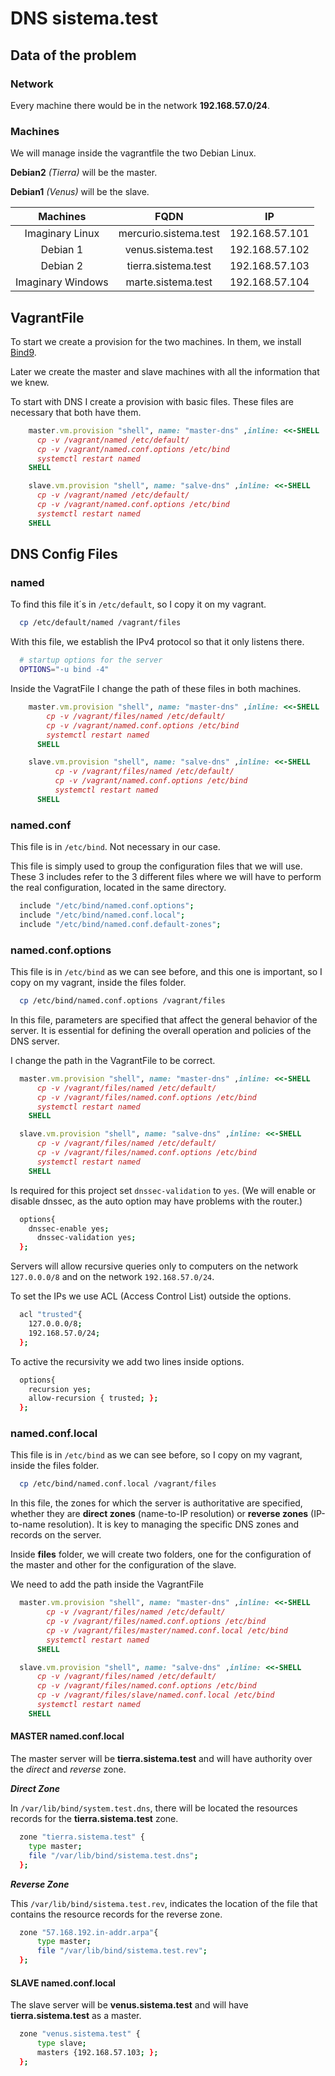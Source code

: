 # DNS sistema.test

## Data of the problem
###  Network
Every machine there would be in the network **192.168.57.0/24**.

### Machines
We will manage inside the vagrantfile the two Debian Linux.

**Debian2** _(Tierra)_ will be the master.

**Debian1** _(Venus)_ will be the slave.

| Machines | FQDN | IP |
| :---: | :---: | :---: |
| Imaginary Linux | mercurio.sistema.test  | 192.168.57.101 |
| Debian 1  | venus.sistema.test | 192.168.57.102 |
| Debian 2  | tierra.sistema.test | 192.168.57.103 |
| Imaginary Windows  | marte.sistema.test | 192.168.57.104 |

## VagrantFile
To start we create a provision for the two machines. In them, we install [Bind9](https://www.isc.org/bind/).

Later we create the master and slave machines with all the information that we knew.

To start with DNS I create a provision with basic files. These files are necessary that both have them.

```ruby
    master.vm.provision "shell", name: "master-dns" ,inline: <<-SHELL
      cp -v /vagrant/named /etc/default/
      cp -v /vagrant/named.conf.options /etc/bind
      systemctl restart named
    SHELL

    slave.vm.provision "shell", name: "salve-dns" ,inline: <<-SHELL
      cp -v /vagrant/named /etc/default/
      cp -v /vagrant/named.conf.options /etc/bind
      systemctl restart named
    SHELL
```

## DNS Config Files
### named

To find this file it´s in `/etc/default`, so I copy it on my vagrant.

```bash
  cp /etc/default/named /vagrant/files
```

With this file, we establish the IPv4 protocol so that it only listens there.

```bash
  # startup options for the server
  OPTIONS="-u bind -4"
```
Inside the VagratFile I change the path of these files in both machines.

```ruby
    master.vm.provision "shell", name: "master-dns" ,inline: <<-SHELL
        cp -v /vagrant/files/named /etc/default/
        cp -v /vagrant/named.conf.options /etc/bind
        systemctl restart named
      SHELL

    slave.vm.provision "shell", name: "salve-dns" ,inline: <<-SHELL
          cp -v /vagrant/files/named /etc/default/
          cp -v /vagrant/named.conf.options /etc/bind
          systemctl restart named
      SHELL
```

### named.conf
This file is in `/etc/bind`. Not necessary in our case.

This file is simply used to group the configuration files that we will use. These 3 includes refer to the 3 different files where we will have to perform the real configuration, located in the same directory.

```bash
  include "/etc/bind/named.conf.options";
  include "/etc/bind/named.conf.local";
  include "/etc/bind/named.conf.default-zones";
```

### named.conf.options
This file is in `/etc/bind` as we can see before, and this one is important, so I copy on my vagrant, inside the files folder.
```bash
  cp /etc/bind/named.conf.options /vagrant/files
```
In this file, parameters are specified that affect the general behavior of the server. It is essential for defining the overall operation and policies of the DNS server.

I change the path in the VagrantFile to be correct.
```ruby
  master.vm.provision "shell", name: "master-dns" ,inline: <<-SHELL
      cp -v /vagrant/files/named /etc/default/
      cp -v /vagrant/files/named.conf.options /etc/bind
      systemctl restart named
    SHELL

  slave.vm.provision "shell", name: "salve-dns" ,inline: <<-SHELL
      cp -v /vagrant/files/named /etc/default/
      cp -v /vagrant/files/named.conf.options /etc/bind
      systemctl restart named
    SHELL
```

Is required for this project set `dnssec-validation` to `yes`.
(We will enable or disable dnssec, as the auto option may have problems with the router.)

```bash
  options{
    dnssec-enable yes;
      dnssec-validation yes; 
  };  
```

Servers will allow recursive queries only to computers on the network `127.0.0.0/8` and on the network `192.168.57.0/24`.

To set the IPs we use ACL (Access Control List) outside the options.

```bash
  acl "trusted"{
    127.0.0.0/8;
    192.168.57.0/24;
  };
```

To active the recursivity we add two lines inside options.

```bash
  options{
    recursion yes;
    allow-recursion { trusted; };
  };  
```

### named.conf.local
This file is in `/etc/bind` as we can see before, so I copy on my vagrant, inside the files folder.

```bash
  cp /etc/bind/named.conf.local /vagrant/files
```

In this file, the zones for which the server is authoritative are specified, whether they are **direct zones** (name-to-IP resolution) or **reverse zones** (IP-to-name resolution). It is key to managing the specific DNS zones and records on the server.

Inside **files** folder, we will create two folders, one for the configuration of the master and other for the configuration of the slave.

We need to add the path inside the VagrantFile

```ruby
  master.vm.provision "shell", name: "master-dns" ,inline: <<-SHELL
        cp -v /vagrant/files/named /etc/default/
        cp -v /vagrant/files/named.conf.options /etc/bind
        cp -v /vagrant/files/master/named.conf.local /etc/bind
        systemctl restart named
      SHELL

  slave.vm.provision "shell", name: "salve-dns" ,inline: <<-SHELL
      cp -v /vagrant/files/named /etc/default/
      cp -v /vagrant/files/named.conf.options /etc/bind
      cp -v /vagrant/files/slave/named.conf.local /etc/bind
      systemctl restart named
    SHELL
```

#### MASTER named.conf.local

The master server will be **tierra.sistema.test** and will have authority over the _direct_ and _reverse_ zone.

***Direct Zone***

In `/var/lib/bind/system.test.dns`, there will be located the resources records for the **tierra.sistema.test** zone.

```bash
  zone "tierra.sistema.test" {
    type master;
    file "/var/lib/bind/sistema.test.dns";
  };
```
***Reverse Zone***

This `/var/lib/bind/sistema.test.rev`, indicates the location of the file that contains the resource records for the reverse zone.

```bash
  zone "57.168.192.in-addr.arpa"{
      type master;
      file "/var/lib/bind/sistema.test.rev";
  };
```

#### SLAVE named.conf.local

The slave server will be **venus.sistema.test** and will have **tierra.sistema.test** as a master.

```bash
  zone "venus.sistema.test" {
      type slave;
      masters {192.168.57.103; };
  };
```